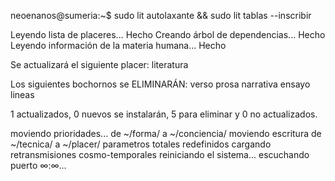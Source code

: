 neoenanos@sumeria:~$ sudo lit autolaxante && sudo lit tablas --inscribir

Leyendo lista de placeres... Hecho
Creando árbol de dependencias... Hecho
Leyendo información de la materia humana... Hecho

Se actualizará el siguiente placer:
    literatura

Los siguientes bochornos se ELIMINARÁN:
verso prosa narrativa ensayo lineas

1 actualizados, 0 nuevos se instalarán, 5 para eliminar y 0 no actualizados.

moviendo prioridades... de ~/forma/ a ~/conciencia/
moviendo escritura de ~/tecnica/ a ~/placer/
parametros totales redefinidos
cargando retransmisiones cosmo-temporales
reiniciando el sistema...
escuchando puerto ∞:∞...
